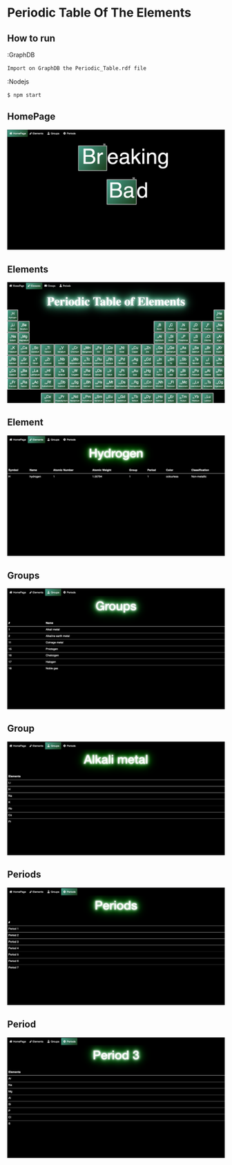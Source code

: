 # Periodic Table Of The Elements


## How to run

 :GraphDB

```sh
Import on GraphDB the Periodic_Table.rdf file
```

 :Nodejs

```sh
$ npm start
```

## HomePage
![Screenshot](Breaking%20Bad.png)
 
## Elements
![Screenshot](Elements.png)


## Element
![Screenshot](Hydrogen.png)

## Groups
![Screenshot](Groups.png)

## Group
![Screenshot](Group-Alkali%20Metal.png)

## Periods
![Screenshot](Periods.png)

## Period
![Screenshot](Period%203.png)
